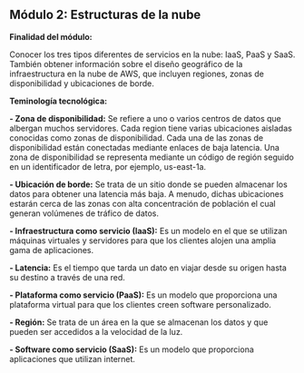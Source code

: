 ## Módulo 2: Estructuras de la nube

**Finalidad del módulo:** 

Conocer los tres tipos diferentes de servicios en la nube: IaaS, PaaS y SaaS. También obtener información sobre el diseño geográfico de la infraestructura en la nube de AWS, que incluyen regiones, zonas de disponibilidad y ubicaciones de borde.

**Teminología tecnológica:**

**- Zona de disponibilidad:** Se refiere a uno o varios centros de datos que albergan muchos servidores. Cada region tiene varias ubicaciones aisladas conocidas como zonas de disponibilidad. Cada una de las zonas de disponibilidad están conectadas mediante enlaces de baja latencia. Una zona de disponibilidad se representa mediante un código de región seguido en un identificador de letra, por ejemplo, us-east-1a.  

**- Ubicación de borde:** Se trata de un sitio donde se pueden almacenar los datos para obtener una latencia más baja. A menudo, dichas ubicaciones estarán cerca de las zonas con alta concentración de población el cual generan volúmenes de tráfico de datos. 

**- Infraestructura como servicio (IaaS):** Es un modelo en el que se utilizan máquinas virtuales y servidores para que los clientes alojen una amplia gama de aplicaciones. 

**- Latencia:** Es el tiempo que tarda un dato en viajar desde su origen hasta su destino a través de una red.

**- Plataforma como servicio (PaaS):** Es un modelo que proporciona una plataforma virtual para que los clientes creen software personalizado.

**- Región:** Se trata de un área en la que se almacenan los datos y que pueden ser accedidos a la velocidad de la luz. 

**- Software como servicio (SaaS):** Es un modelo que proporciona aplicaciones que utilizan internet.
